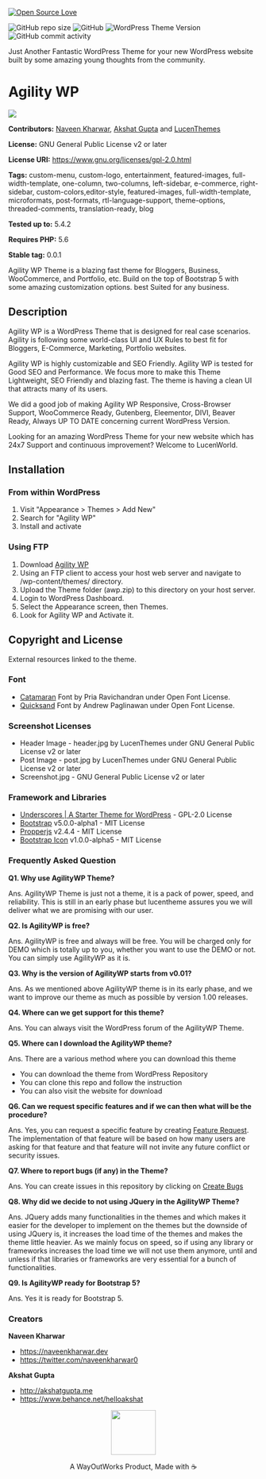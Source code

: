 [![Open Source Love](https://badges.frapsoft.com/os/v3/open-source-175x29.png?v=103)](https://github.com/ellerbrock/open-source-badges/)

![GitHub repo size](https://img.shields.io/github/repo-size/wayoutworks/awp?label=We%20are%20Just) ![GitHub](https://img.shields.io/github/license/wayoutworks/awp?label=Proudly%20Open%20Source) ![WordPress Theme Version](https://img.shields.io/wordpress/theme/v/awp?label=Theme%20Version) ![GitHub commit activity](https://img.shields.io/github/commit-activity/m/wayoutworks/awp)

Just Another Fantastic WordPress Theme for your new WordPress website built by some amazing young thoughts from the community.

# Agility WP

<img src="https://user-images.githubusercontent.com/41269766/88546409-f75cf880-d039-11ea-8007-08ebc5693990.jpg">

**Contributors:** [Naveen Kharwar](https://profiles.wordpress.org/naveenkharwar), [Akshat Gupta](https://profiles.wordpress.org/username) and [LucenThemes](https://profiles.wordpress.org/lucenthemes)

**License:** GNU General Public License v2 or later

**License URI:** https://www.gnu.org/licenses/gpl-2.0.html

**Tags:** custom-menu, custom-logo, entertainment, featured-images, full-width-template, one-column, two-columns, left-sidebar, e-commerce, right-sidebar, custom-colors,editor-style, featured-images, full-width-template, microformats, post-formats, rtl-language-support, theme-options, threaded-comments, translation-ready, blog

**Tested up to:** 5.4.2

**Requires PHP:** 5.6

**Stable tag:** 0.0.1

Agility WP Theme is a blazing fast theme for Bloggers, Business, WooCommerce, and Portfolio, etc. Build on the top of Bootstrap 5 with some amazing customization options. best Suited for any business.

## Description

Agility WP is a WordPress Theme that is designed for real case scenarios. Agility is following some world-class UI and UX Rules to best fit for Bloggers, E-Commerce, Marketing, Portfolio websites.

Agility WP is highly customizable and SEO Friendly. Agility WP is tested for Good SEO and Performance. We focus more to make this Theme Lightweight, SEO Friendly and blazing fast. The theme is having a clean UI that attracts many of its users.

We did a good job of making Agility WP Responsive, Cross-Browser Support, WooCommerce Ready, Gutenberg, Eleementor, DIVI, Beaver Ready, Always UP TO DATE concerning current WordPress Version.

Looking for an amazing WordPress Theme for your new website which has 24x7 Support and continuous improvement?
Welcome to LucenWorld.


## Installation

### From within WordPress

1. Visit "Appearance > Themes > Add New"
2. Search for "Agility WP"
3. Install and activate

### Using FTP

1. Download [Agility WP](https://www.wordpress.org/themes/awp)
2. Using an FTP client to access your host web server and navigate to /wp-content/themes/ directory.
3. Upload the Theme folder (awp.zip) to this directory on your host server.
4. Login to WordPress Dashboard.
5. Select the Appearance screen, then Themes.
6. Look for Agility WP and Activate it.

## Copyright and License
External resources linked to the theme.

### Font

- [Catamaran](https://fonts.google.com/specimen/Catamaran) Font by Pria Ravichandran under Open Font License.
- [Quicksand](https://fonts.google.com/specimen/Quicksand) Font by Andrew Paglinawan under Open Font License.

### Screenshot Licenses

- Header Image - header.jpg by LucenThemes under GNU General Public License v2 or later
- Post Image - post.jpg by LucenThemes under GNU General Public License v2 or later
- Screenshot.jpg - GNU General Public License v2 or later

### Framework and Libraries
- [Underscores | A Starter Theme for WordPress](https://underscores.me/)  - GPL-2.0 License
- [Bootstrap](https://github.com/twbs/bootstrap) v5.0.0-alpha1 - MIT License
- [Propperjs](https://popper.js.org/) v2.4.4 - MIT License
- [Bootstrap Icon](https://icons.getbootstrap.com/) v1.0.0-alpha5 -  MIT License

### Frequently Asked Question

**Q1. Why use AgilityWP Theme?**

Ans. AgilityWP Theme is just not a theme, it is a pack of power, speed, and reliability. This is still in an early phase but lucentheme assures you we will deliver what we are promising with our user.

**Q2. Is AgilityWP is free?**

Ans. AgilityWP is free and always will be free. You will be charged only for DEMO which is totally up to you, whether you want to use the DEMO or not. You can simply use AgilityWP as it is.

**Q3. Why is the version of AgilityWP starts from v0.01?**

Ans. As we mentioned above AgilityWP theme is in its early phase, and we want to improve our theme as much as possible by version 1.00 releases.

**Q4. Where can we get support for this theme?**

Ans. You can always visit the WordPress forum of the AgilityWP Theme.

**Q5. Where can I download the AgilityWP theme?**

Ans. There are a various method where you can download this theme

- You can download the theme from WordPress Repository
- You can clone this repo and follow the instruction
- You can also visit the website for download

**Q6. Can we request specific features and if we can then what will be the procedure?**

Ans. Yes, you can request a specific feature by creating <a href="https://github.com/wayoutworks/awp/issues/new?assignees=&labels=&template=feature_request.md&title=">Feature Request</a>. The implementation of that feature will be based on how many users are asking for that feature and that feature will not invite any future conflict or security issues.

**Q7. Where to report bugs (if any) in the Theme?**

Ans. You can create issues in this repository by clicking on <a href="https://github.com/wayoutworks/awp/issues/new?assignees=&labels=&template=bug_report.md&title=">Create Bugs</a>

**Q8. Why did we decide to not using JQuery in the AgilityWP Theme?**

Ans.  JQuery adds many functionalities in the themes and which makes it easier for the developer to implement on the themes but the downside of using JQuery is, it increases the load time of the themes and makes the theme little heavier. As we mainly focus on speed, so if using any library or frameworks increases the load time we will not use them anymore, until and unless if that libraries or frameworks are very essential for a bunch of functionalities.

**Q9. Is AgilityWP ready for Bootstrap 5?**

Ans. Yes it is ready for Bootstrap 5.


### Creators

**Naveen Kharwar**
- https://naveenkharwar.dev
- https://twitter.com/naveenkharwar0

**Akshat Gupta**
- http://akshatgupta.me
- https://www.behance.net/helloakshat

<p align="center">
<img width="90" src="https://avatars0.githubusercontent.com/u/67482313?s=400&u=0058defa98c37122fc6f7e7cc88559a8340d2b1f&v=4">
</p>
<p align="center">A WayOutWorks Product, Made with ☕</p>
